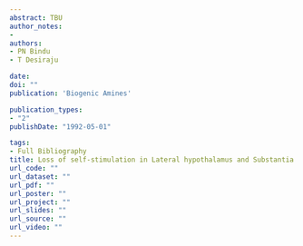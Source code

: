 ```yaml
---
abstract: TBU
author_notes:
- 
authors:
- PN Bindu
- T Desiraju

date: 
doi: ""
publication: 'Biogenic Amines'

publication_types:
- "2"
publishDate: "1992-05-01"

tags:
- Full Bibliography
title: Loss of self-stimulation in Lateral hypothalamus and Substantia nigra –Ventral tegmental area caused by lesions and the associated changes in biogenic amine levels in different brain regions
url_code: ""
url_dataset: ""
url_pdf: ""
url_poster: ""
url_project: ""
url_slides: ""
url_source: ""
url_video: ""
---
```

